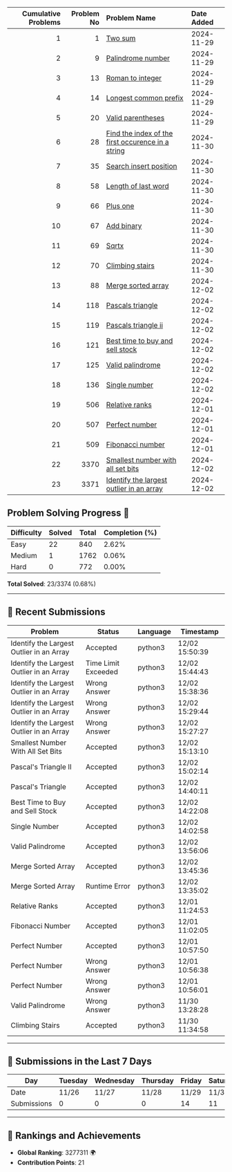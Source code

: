 |   Cumulative Problems | Problem No   | Problem Name          | Date Added  |
|-----------------------:|-------------:|:----------------------|:------------|
| 1 | 1 | [Two sum](https://leetcode.com/problems/two-sum/) | 2024-11-29 |
| 2 | 9 | [Palindrome number](https://leetcode.com/problems/palindrome-number/) | 2024-11-29 |
| 3 | 13 | [Roman to integer](https://leetcode.com/problems/roman-to-integer/) | 2024-11-29 |
| 4 | 14 | [Longest common prefix](https://leetcode.com/problems/longest-common-prefix/) | 2024-11-29 |
| 5 | 20 | [Valid parentheses](https://leetcode.com/problems/valid-parentheses/) | 2024-11-29 |
| 6 | 28 | [Find the index of the first occurence in a string](https://leetcode.com/problems/find-the-index-of-the-first-occurence-in-a-string/) | 2024-11-30 |
| 7 | 35 | [Search insert position](https://leetcode.com/problems/search-insert-position/) | 2024-11-30 |
| 8 | 58 | [Length of last word](https://leetcode.com/problems/length-of-last-word/) | 2024-11-30 |
| 9 | 66 | [Plus one](https://leetcode.com/problems/plus-one/) | 2024-11-30 |
| 10 | 67 | [Add binary](https://leetcode.com/problems/add-binary/) | 2024-11-30 |
| 11 | 69 | [Sqrtx](https://leetcode.com/problems/sqrtx/) | 2024-11-30 |
| 12 | 70 | [Climbing stairs](https://leetcode.com/problems/climbing-stairs/) | 2024-11-30 |
| 13 | 88 | [Merge sorted array](https://leetcode.com/problems/merge-sorted-array/) | 2024-12-02 |
| 14 | 118 | [Pascals triangle](https://leetcode.com/problems/pascals-triangle/) | 2024-12-02 |
| 15 | 119 | [Pascals triangle ii](https://leetcode.com/problems/pascals-triangle-ii/) | 2024-12-02 |
| 16 | 121 | [Best time to buy and sell stock](https://leetcode.com/problems/best-time-to-buy-and-sell-stock/) | 2024-12-02 |
| 17 | 125 | [Valid palindrome](https://leetcode.com/problems/valid-palindrome/) | 2024-12-02 |
| 18 | 136 | [Single number](https://leetcode.com/problems/single-number/) | 2024-12-02 |
| 19 | 506 | [Relative ranks](https://leetcode.com/problems/relative-ranks/) | 2024-12-01 |
| 20 | 507 | [Perfect number](https://leetcode.com/problems/perfect-number/) | 2024-12-01 |
| 21 | 509 | [Fibonacci number](https://leetcode.com/problems/fibonacci-number/) | 2024-12-01 |
| 22 | 3370 | [Smallest number with all set bits](https://leetcode.com/problems/smallest-number-with-all-set-bits/) | 2024-12-02 |
| 23 | 3371 | [Identify the largest outlier in an array](https://leetcode.com/problems/identify-the-largest-outlier-in-an-array/) | 2024-12-02 |


<!-- Progress Start -->
## Problem Solving Progress 🚀

| Difficulty | Solved | Total | Completion (%) |
|------------|--------|-------|----------------|
| Easy       | 22     | 840   | 2.62%          |
| Medium     | 1      | 1762  | 0.06%          |
| Hard       | 0      | 772   | 0.00%          |

**Total Solved**: 23/3374 (0.68%)

---

## 📘 Recent Submissions

| Problem                            | Status         | Language  | Timestamp           |
|------------------------------------|----------------|-----------|---------------------|
| Identify the Largest Outlier in an Array | Accepted | python3 | 12/02 15:50:39 |
| Identify the Largest Outlier in an Array | Time Limit Exceeded | python3 | 12/02 15:44:43 |
| Identify the Largest Outlier in an Array | Wrong Answer | python3 | 12/02 15:38:36 |
| Identify the Largest Outlier in an Array | Wrong Answer | python3 | 12/02 15:29:44 |
| Identify the Largest Outlier in an Array | Wrong Answer | python3 | 12/02 15:27:27 |
| Smallest Number With All Set Bits | Accepted | python3 | 12/02 15:13:10 |
| Pascal's Triangle II | Accepted | python3 | 12/02 15:02:14 |
| Pascal's Triangle | Accepted | python3 | 12/02 14:40:11 |
| Best Time to Buy and Sell Stock | Accepted | python3 | 12/02 14:22:08 |
| Single Number | Accepted | python3 | 12/02 14:02:58 |
| Valid Palindrome | Accepted | python3 | 12/02 13:56:06 |
| Merge Sorted Array | Accepted | python3 | 12/02 13:45:36 |
| Merge Sorted Array | Runtime Error | python3 | 12/02 13:35:02 |
| Relative Ranks | Accepted | python3 | 12/01 11:24:53 |
| Fibonacci Number | Accepted | python3 | 12/01 11:02:05 |
| Perfect Number | Accepted | python3 | 12/01 10:57:50 |
| Perfect Number | Wrong Answer | python3 | 12/01 10:56:38 |
| Perfect Number | Wrong Answer | python3 | 12/01 10:56:01 |
| Valid Palindrome | Wrong Answer | python3 | 11/30 13:28:28 |
| Climbing Stairs | Accepted | python3 | 11/30 11:34:58 |

---

## 📅 Submissions in the Last 7 Days

| Day         | Tuesday | Wednesday | Thursday | Friday | Saturday | Sunday | Monday |
|-------------| ------- | --------- | -------- | ------ | -------- | ------ | ------ |
| Date        | 11/26 | 11/27 | 11/28 | 11/29 | 11/30 | 12/01 | 12/02 |
| Submissions | 0 | 0 | 0 | 14 | 11 | 5 | 13 |

---

## 🌟 Rankings and Achievements

- **Global Ranking**: 3277311 🌍
- **Contribution Points**: 21
    <!-- Progress End -->

